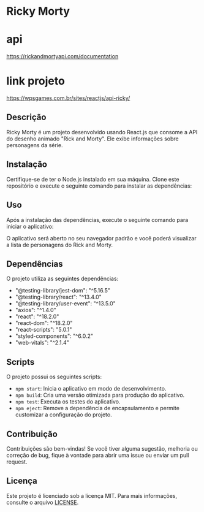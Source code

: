 # Ricky Morty


# api
https://rickandmortyapi.com/documentation

# link projeto
https://wpsgames.com.br/sites/reactjs/api-ricky/
## Descrição
Ricky Morty é um projeto desenvolvido usando React.js que consome a API do desenho animado "Rick and Morty". Ele exibe informações sobre personagens da série.

## Instalação
Certifique-se de ter o Node.js instalado em sua máquina. Clone este repositório e execute o seguinte comando para instalar as dependências:


## Uso
Após a instalação das dependências, execute o seguinte comando para iniciar o aplicativo:


O aplicativo será aberto no seu navegador padrão e você poderá visualizar a lista de personagens do Rick and Morty.

## Dependências
O projeto utiliza as seguintes dependências:

- "@testing-library/jest-dom": "^5.16.5"
- "@testing-library/react": "^13.4.0"
- "@testing-library/user-event": "^13.5.0"
- "axios": "^1.4.0"
- "react": "^18.2.0"
- "react-dom": "^18.2.0"
- "react-scripts": "5.0.1"
- "styled-components": "^6.0.2"
- "web-vitals": "^2.1.4"

## Scripts
O projeto possui os seguintes scripts:

- `npm start`: Inicia o aplicativo em modo de desenvolvimento.
- `npm build`: Cria uma versão otimizada para produção do aplicativo.
- `npm test`: Executa os testes do aplicativo.
- `npm eject`: Remove a dependência de encapsulamento e permite customizar a configuração do projeto.

## Contribuição
Contribuições são bem-vindas! Se você tiver alguma sugestão, melhoria ou correção de bug, fique à vontade para abrir uma issue ou enviar um pull request.

## Licença
Este projeto é licenciado sob a licença MIT. Para mais informações, consulte o arquivo [LICENSE](LICENSE).
